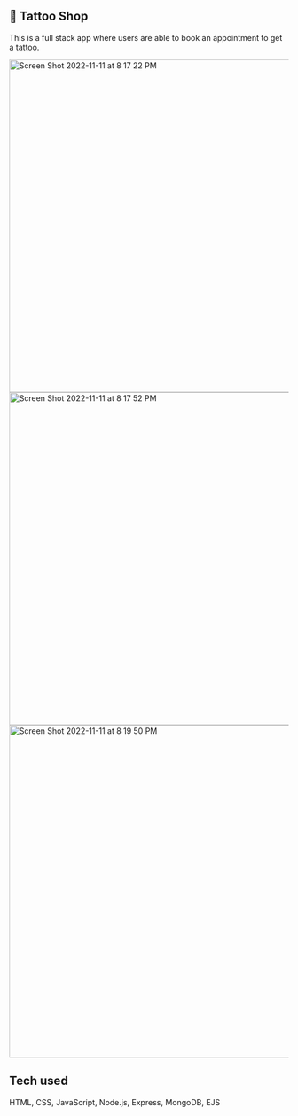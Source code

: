 ## :underage: Tattoo Shop

This is a full stack app where users are able to book an appointment to get a tattoo.

<img width="600" alt="Screen Shot 2022-11-11 at 8 17 22 PM" src="https://user-images.githubusercontent.com/113194307/201450878-6a17bf95-b542-40e0-81f3-088a3e40abde.png">
<img width="600" alt="Screen Shot 2022-11-11 at 8 17 52 PM" src="https://user-images.githubusercontent.com/113194307/201450880-5db51195-e7f1-4411-bc07-3fe53bc7a4db.png">
<img width="600" alt="Screen Shot 2022-11-11 at 8 19 50 PM" src="https://user-images.githubusercontent.com/113194307/201450881-6fc345af-bb5b-41fe-b15b-ea4b7a17393c.png">


## Tech used

 HTML, CSS, JavaScript, Node.js, Express, MongoDB, EJS

